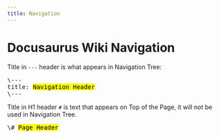 ```yaml
---
title: Navigation
---
```


# Docusaurus Wiki Navigation

Title in `---` header is what appears in Navigation Tree:
<pre>
\---
title: <mark>Navigation Header</mark>
\---
</pre>

Title in H1 header `#` is text that appears on Top of the Page, it will not be used in Navigation Tree.

<pre>
\# <mark>Page Header</mark>
</pre>
